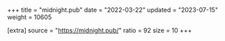 +++
title = "midnight.pub"
date = "2022-03-22"
updated = "2023-07-15"
weight = 10605

[extra]
source = "https://midnight.pub/"
ratio = 92
size = 10
+++

